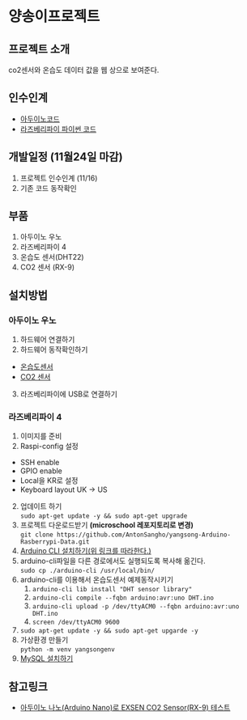 # 양송이프로젝트

## 프로젝트 소개 
co2센서와 온습도 데이터 값을 웹 상으로 보여준다. 

## 인수인계
- [아두이노코드](/arduino/) 
- [라즈베리파이 파이썬 코드](/python/) 

## 개발일정 (11월24일 마감) 
1. 프로젝트 인수인계 (11/16)
2. 기존 코드 동작확인 

## 부품
1. 아두이노 우노
2. 라즈베리파이 4 
3. 온습도 센서(DHT22)
4. CO2 센서 (RX-9)

## 설치방법
### 아두이노 우노 
1. 하드웨어 연결하기  
2. 하드웨어 동작확인하기
- [온습도센서](/DHT/DHT.ino) 
- [CO2 센서](/RX-9/RX-9.ino)
3. 라즈베리파이에 USB로 연결하기 
### 라즈베리파이 4
1. 이미지를 준비
2. Raspi-config 설정  
- SSH enable
- GPIO enable 
- Local을 KR로 설정
- Keyboard layout UK -> US
2. 업데이트 하기   
```sudo apt-get update -y && sudo apt-get upgrade```  
3. 프로젝트 다운로드받기 **(microschool 레포지토리로 변경)**  
```git clone https://github.com/AntonSangho/yangsong-Arduino-Rasberrypi-Data.git```
4. [Arduino CLI 설치하기(위 링크를 따라한다.)](https://www.caronteconsulting.com/en/news/how-to/raspberry-arduino-cli)  
5. arduino-cli파일을 다른 경로에서도 실행되도록 복사해 옮긴다.   
```sudo cp ./arduino-cli /usr/local/bin/```
6. arduino-cli를 이용해서 온습도센서 예제동작시키기  
    1. ```arduino-cli lib install "DHT sensor library"```
    2. ```arduino-cli compile --fqbn arduino:avr:uno DHT.ino```
    3. ```arduino-cli upload -p /dev/ttyACM0 --fqbn arduino:avr:uno DHT.ino```
    4. ```screen /dev/ttyACM0 9600```
7. ```sudo apt-get update -y && sudo apt-get upgarde -y```
8. 가상환경 만들기  
```python -m venv yangsongenv```
9. [MySQL 설치하기](https://pimylifeup.com/raspberry-pi-mysql/)


## 참고링크

- [아두이노 나노(Arduino Nano)로 EXSEN CO2 Sensor(RX-9) 테스트](https://remnant24c.tistory.com/205)
